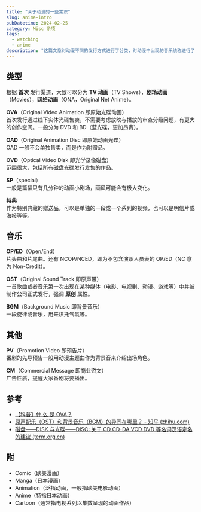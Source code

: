 ```yaml
---
title: "关于动漫的一些常识"
slug: anime-intro
pubDatetime: 2024-02-25
category: Misc 杂项
tags:
  - watching
  - anime
description: "这篇文章对动漫不同的发行方式进行了分类，对动漫中出现的音乐统称进行了介绍，还科普了关于这些名词的中英对照。"
---
```


## 类型

根据 **首次** 发行渠道，大致可以分为 **TV 动画**（TV Shows），**剧场动画**（Movies），**网络动画**（ONA，Original Net Anime）。

**OVA**（Original Video Animation 即原始光碟动画）  
首次发行通过线下实体光碟售卖，不需要考虑放映与播放的审查分级问题，有更大的创作空间。一般分为 DVD 和 BD（蓝光碟，更加昂贵）。

**OAD**（Original Animation Disc 即原始动画光碟）  
OAD 一般不会单独售卖，而是作为附赠品。

**OVD**（Optical Video Disk 即光学录像磁盘）  
范围很大，包括所有磁盘光碟发行发售的作品。

**SP**（special）  
一般是篇幅只有几分钟的动画小剧场，画风可能会有极大变化。

**特典**  
作为特别典藏的赠送品，可以是单独的一段或一个系列的视频，也可以是明信片或海报等等。

## 音乐

**OP/ED**（Open/End）  
片头曲和片尾曲。还有 NCOP/NCED，即为不包含演职人员表的 OP/ED（NC 意为 Non-Credit）。

**OST**（Original Sound Track 即原声带）  
一首歌曲或者音乐第一次出现在某种媒体（电影、电视剧、动漫、游戏等）中并被制作公司正式发行，强调 **原创** 属性。

**BGM**（Background Music 即背景音乐）  
一段旋律或音乐，用来烘托气氛等。

## 其他

**PV**（Promotion Video 即预告片）  
番剧的先导预告一般用动漫主题曲作为背景音来介绍出场角色。

**CM**（Commercial Message 即商业咨文）  
广告性质，提醒大家番剧将要播出。

## 参考

- [【科普】什 么 是 OVA？](https://www.bilibili.com/video/BV177411m7ni)
- [原声配乐（OST）和背景音乐（BGM）的异同在哪里？ - 知乎 (zhihu.com)](https://www.zhihu.com/question/20977367)
- [磁盘——DISK 与光碟——DISC: 关于 CD CD-DA VCD DVD 等名词汉语定名的建议 (term.org.cn)](http://www.term.org.cn/CN/Y2000/V2/I01/9)

## 附

- Comic（欧美漫画）
- Manga（日本漫画）
- Animation（泛指动画，一般指欧美电影动画）
- Anime（特指日本动画）
- Cartoon（通常指电视系列以集数呈现的动画作品）